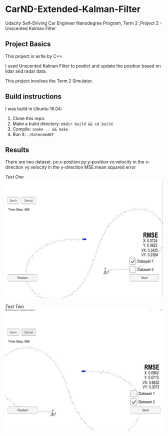 # CarND-Extended-Kalman-Filter
Udacity Self-Driving Car Engineer Nanodegree Program, Term 2 ,Project 2 - Unscented Kalman Filter 

## Project Basics
This project is write by C++.

I used Unscented Kalman Filter  to predict and update the position based on lidar and radar data.

This project involves the Term 2 Simulator.

## Build instructions
I was build in Ubuntu 16.04:
1. Clone this repo.
2. Make a build directory: `mkdir build && cd build`
3. Compile: `cmake .. && make`
4. Run it: `./ExtendedKF`

## Results
There are two dataset.
px:x-position
py:y-position
vx:velocity in the x-direction
vy:velocity in the y-direction
MSE:mean squared error

*Test One*
 ![dataset1](result-img/ukf_dataset1.png)

*Test Two*
![dataset1](result-img/ukf_dataset2.png)




